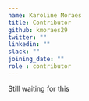 ```yaml
---
name: Karoline Moraes
title: Contributor
github: kmoraes29
twitter: ""
linkedin: ""
slack: ""
joining_date: ""
role : contributor
---
```


Still waiting for this
